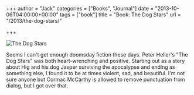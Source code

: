 +++
author = "Jack"
categories = ["Books", "Journal"]
date = "2013-10-06T04:00:00+00:00"
tags = ["book"]
title = "Book: The Dog Stars"
url = "/2013/the-dog-stars/"

+++

<aside> <img src="/img/2013/dog-stars-book.jpg" alt="The Dog Stars" class="postimage" />
  
</aside> 

Seems I can't get enough doomsday fiction these days. Peter Heller's "The Dog Stars" was both heart-wrenching and positive. Starting out as a story about Hig and his dog Jasper surviving the apocalypse and ending as something else, I found it to be at times violent, sad, and beautiful. I'm not sure anyone but Cormac McCarthy is allowed to remove punctuation from dialog, but I got over that.